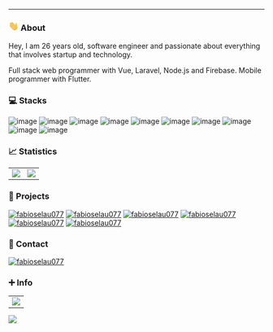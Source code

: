 
---
<!-- SOBRE -->
### <img src="Oi.gif" width="20px"> About
Hey, I am 26 years old, software engineer and passionate about everything that involves startup and technology.

Full stack web programmer with Vue, Laravel, Node.js and Firebase.
Mobile programmer with Flutter. 


<!-- STACKS -->
### 💻 Stacks

![image](https://img.shields.io/badge/PHP-563D7C?style=for-the-badge&logo=php&logoColor=white)
![image](https://img.shields.io/badge/Laravel-563D7C?style=for-the-badge&logo=laravel&logoColor=white)
![image](https://img.shields.io/badge/Node.js-43853D?style=for-the-badge&logo=node.js&logoColor=white)
![image](https://img.shields.io/badge/Vue.js-0078D4?style=for-the-badge&logo=vue.js&logoColor=white)
![image](https://img.shields.io/badge/Flutter-007ACC?style=for-the-badge&logo=flutter&logoColor=white)
![image](https://img.shields.io/badge/Firebase-20232A?style=for-the-badge&logo=firebase&logoColor=61DAFB)
![image](https://img.shields.io/badge/PostgreSQL-316192?style=for-the-badge&logo=postgresql&logoColor=white)
![image](https://img.shields.io/badge/Amazon_AWS-316192?style=for-the-badge&logo=amazon-aws&logoColor=white)
![image](https://img.shields.io/badge/Google_Cloud-0078D4?style=for-the-badge&logo=google-cloud&logoColor=white)
![image](https://img.shields.io/badge/Stripe-0078D4?style=for-the-badge&logo=stripe&logoColor=white)

<!-- Estatísticas -->
### 📈 Statistics
<center>
<table>
    <tr>
        <td><img heigth="100px" align="left" src="https://github-readme-stats.vercel.app/api?username=fabioselau077&theme=dark&hide_border=true&hide=html&layout=compact&"/></td>
        <td><img heigth="100px" align="left" src="https://github-readme-streak-stats.herokuapp.com/?user=fabioselau077&theme=dark&hide_border=true&hide=html&layout=compact&"/></td>
    </tr>   
</table>
</center>


<!-- Projetos -->
### 🚀 Projects
[![fabioselau077](https://img.shields.io/badge/AutoLista-0077B5?style=for-the-badge&logo=google-chrome&logoColor=white)](https://autolista.pro/)
[![fabioselau077](https://img.shields.io/badge/Influencer.Me-0077B5?style=for-the-badge&logo=google-chrome&logoColor=white)](https://getinfluencer.me)
[![fabioselau077](https://img.shields.io/badge/Blog-0077B5?style=for-the-badge&logo=google-chrome&logoColor=white)](https://notafiscalnfce.com.br)
[![fabioselau077](https://img.shields.io/badge/SinaisCryptoBrasil-0077B5?style=for-the-badge&logo=google-chrome&logoColor=white)](https://sinaiscryptobrasil.com)
[![fabioselau077](https://img.shields.io/badge/GetInfluencer-0077B5?style=for-the-badge&logo=android&logoColor=white)](https://play.google.com/store/apps/details?id=me.getinfluencer.app)
[![fabioselau077](https://img.shields.io/badge/SinaisCryptoBrasil-0077B5?style=for-the-badge&logo=android&logoColor=white)](https://play.google.com/store/apps/details?id=com.sinaiscryptobrasil.app)

<!-- CONTATO E OUTROS -->
### 📱 Contact
[![fabioselau077](https://img.shields.io/badge/LinkedIn-0077B5?style=for-the-badge&logo=linkedin&logoColor=white)](https://www.linkedin.com/in/fabioselau/)

### ➕ Info
<center>
<table>
    <tr>
        <td><img heigth="100px" align="left" src="https://github-profile-trophy.vercel.app/?username=fabioselau077&theme=dracula&no-frame=false&no-bg=false&margin-w=5&margin-v=5"/></td>
    </tr>   
</table>
</center>

<!-- VIEWS -->
![](https://komarev.com/ghpvc/?username=fabioselau077&color=0077B5&style=flat)
